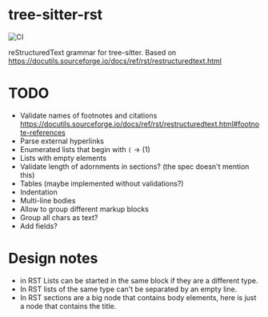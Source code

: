 # tree-sitter-rst

![CI](https://github.com/stsewd/tree-sitter-rst/workflows/CI/badge.svg)

reStructuredText grammar for tree-sitter.
Based on <https://docutils.sourceforge.io/docs/ref/rst/restructuredtext.html>

# TODO

- Validate names of footnotes and citations https://docutils.sourceforge.io/docs/ref/rst/restructuredtext.html#footnote-references
- Parse external hyperlinks
- Enumerated lists that begin with `(` -> (1)
- Lists with empty elements
- Validate length of adornments in sections? (the spec doesn't mention this)
- Tables (maybe implemented without validations?)
- Indentation
- Multi-line bodies
- Allow to group different markup blocks
- Group all chars as text?
- Add fields?

# Design notes

- in RST Lists can be started in the same block if they are a different type.
- In RST lists of the same type can't be separated by an empty line.
- In RST sections are a big node that contains body elements, here is just a node that contains the title.
